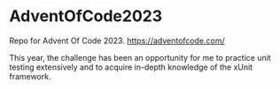 # AdventOfCode2023
Repo for Advent Of Code 2023. https://adventofcode.com/

This year, the challenge has been an opportunity for me to practice unit testing extensively and to acquire in-depth knowledge of the xUnit framework.

